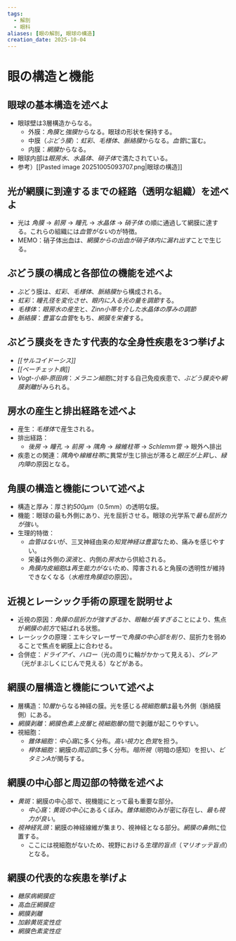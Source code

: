 ```yaml
---
tags:
  - 解剖
  - 眼科
aliases: [眼の解剖, 眼球の構造]
creation_date: 2025-10-04
---
```

# 眼の構造と機能
## 眼球の基本構造を述べよ
- 眼球壁は3層構造からなる。
	- 外膜：*角膜*と*強膜*からなる。眼球の形状を保持する。
	- 中膜（*ぶどう膜*）：*虹彩*、*毛様体*、*脈絡膜*からなる。*血管*に富む。
	- 内膜：*網膜*からなる。
- 眼球内部は*眼房水*、*水晶体*、*硝子体*で満たされている。
- 参考）[[Pasted image 20251005093707.png|眼球の構造]]

## 光が網膜に到達するまでの経路（透明な組織）を述べよ
- 光は *角膜* → *前房* → *瞳孔* → *水晶体* → *硝子体* の順に通過して網膜に達する。これらの組織には*血管がない*のが特徴。
- MEMO：硝子体出血は、*網膜からの出血が硝子体内に漏れ出す*ことで生じる。

## ぶどう膜の構成と各部位の機能を述べよ
- ぶどう膜は、*虹彩*、*毛様体*、*脈絡膜*から構成される。
- *虹彩*：*瞳孔径を変化させ、眼内に入る光の量を調節*する。
- *毛様体*：*眼房水の産生*と、*Zinn小帯を介した水晶体の厚みの調節*
- *脈絡膜*：*豊富な血管*をもち、*網膜を栄養*する。

## ぶどう膜炎をきたす代表的な全身性疾患を3つ挙げよ
- *[[サルコイドーシス]]*
- *[[ベーチェット病]]*
- *Vogt-小柳-原田病*：*メラニン細胞*に対する自己免疫疾患で、*ぶどう膜炎*や*網膜剥離*がみられる。

## 房水の産生と排出経路を述べよ
- 産生：*毛様体*で産生される。
- 排出経路：
	- *後房* → *瞳孔* → *前房* → *隅角* → *線維柱帯* → *Schlemm管* → 眼外へ排出
- 疾患との関連：*隅角*や*線維柱帯*に異常が生じ排出が滞ると*眼圧が上昇*し、*緑内障*の原因となる。

## 角膜の構造と機能について述べよ
- 構造と厚み：厚さ約*500μm*（0.5mm）の透明な膜。
- 機能：眼球の最も外側にあり、光を屈折させる。眼球の光学系で*最も屈折力が強い*。
- 生理的特徴：
	- *血管はない*が、三叉神経由来の*知覚神経は豊富*なため、痛みを感じやすい。
	- 栄養は外側の*涙液*と、内側の*房水*から供給される。
	- *角膜内皮細胞*は*再生能力がない*ため、障害されると角膜の透明性が維持できなくなる（*水疱性角膜症*の原因）。

## 近視とレーシック手術の原理を説明せよ
- 近視の原因：*角膜の屈折力が強すぎる*か、*眼軸が長すぎる*ことにより、焦点が*網膜の前方*で結ばれる状態。
- レーシックの原理：エキシマレーザーで*角膜の中心部を削り*、屈折力を弱めることで焦点を網膜上に合わせる。
- 合併症：*ドライアイ*、*ハロー*（光の周りに輪がかかって見える）、*グレア*（光がまぶしくにじんで見える）などがある。

## 網膜の層構造と機能について述べよ
- 層構造：*10層*からなる神経の膜。光を感じる*視細胞層*は最も外側（脈絡膜側）にある。
- *網膜剥離*：*網膜色素上皮層*と*視細胞層*の間で剥離が起こりやすい。
- 視細胞：
	- *錐体細胞*：*中心窩*に多く分布。*高い視力*と*色覚*を担う。
	- *桿体細胞*：網膜の*周辺部*に多く分布。*暗所視*（明暗の感知）を担い、*ビタミンA*が関与する。

## 網膜の中心部と周辺部の特徴を述べよ
- *黄斑*：網膜の中心部で、視機能にとって最も重要な部分。
	- *中心窩*：*黄斑の中心*にあるくぼみ。*錐体細胞*のみが密に存在し、*最も視力が良い*。
- *視神経乳頭*：網膜の神経線維が集まり、視神経となる部分。*網膜の鼻側*に位置する。
	- ここには視細胞がないため、視野における*生理的盲点*（*マリオッテ盲点*）となる。

## 網膜の代表的な疾患を挙げよ
- *糖尿病網膜症*
- *高血圧網膜症*
- *網膜剥離*
- *加齢黄斑変性症*
- *網膜色素変性症*
